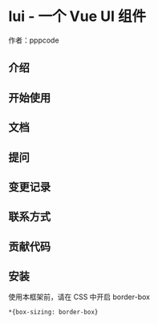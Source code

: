  # Iui - 一个 Vue UI 组件

 作者：pppcode
 
## 介绍

## 开始使用

## 文档

## 提问

## 变更记录

## 联系方式

## 贡献代码

## 安装

使用本框架前，请在 CSS 中开启 border-box

```
*{box-sizing: border-box}
```